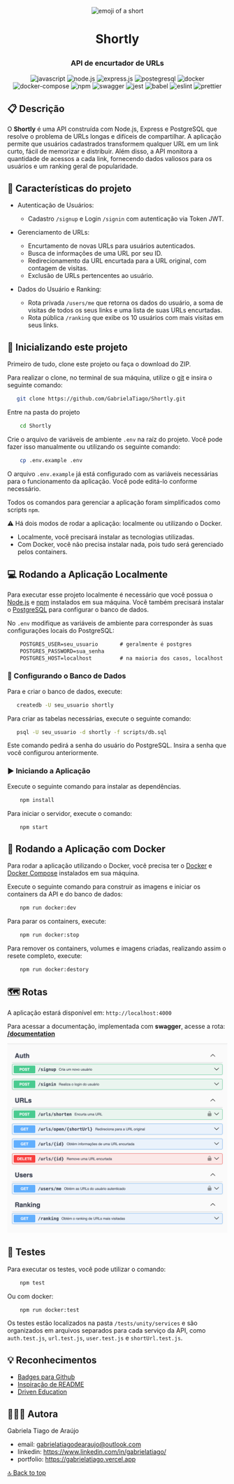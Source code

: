 <p align="center"><img src="https://images.emojiterra.com/twitter/v13.1/512px/1fa73.png" height="80px" alt="emoji of a short"/></p>

# <p align="center">Shortly</p>

### <p align="center">API de encurtador de URLs</p>

<div align="center">
   <img src="https://img.shields.io/badge/JavaScript-F7DF1E?style=for-the-badge&logo=javascript&logoColor=black" alt="javascript" height="30px"/>
   <img src="https://img.shields.io/badge/Node.js-339933?style=for-the-badge&logo=nodedotjs&logoColor=white" alt="node.js" height="30px"/>
   <img src="https://img.shields.io/badge/Express.js-000000?style=for-the-badge&logo=express&logoColor=white" alt="express.js" height="30px"/>
   <img src="https://img.shields.io/badge/PostgreSQL-316192?style=for-the-badge&logo=postgresql&logoColor=white" alt="postegresql" height="30px">
    <img src="https://img.shields.io/badge/Docker-2496ED?style=for-the-badge&logo=docker&logoColor=white" alt="docker" height="30px">
    <img src="https://img.shields.io/badge/Docker%20Compose-2496ED?style=for-the-badge&logo=docker&logoColor=white" alt="docker-compose" alt="docker-compose" height="30px" />
   <img src="https://img.shields.io/badge/npm-CB3837?style=for-the-badge&logo=npm&logoColor=white" alt="npm" height="30px">
   <img src="https://img.shields.io/badge/Swagger-85EA2D?style=for-the-badge&logo=Swagger&logoColor=white" alt="swagger" height="30px">
    <img src="https://img.shields.io/badge/Jest-C21325?style=for-the-badge&logo=jest&logoColor=white" alt="jest" height="30px">
    <img src="https://img.shields.io/badge/Babel-F9DC3E?style=for-the-badge&logo=babel&logoColor=white" alt="babel" height="30px">
    <img src="https://img.shields.io/badge/ESLint-4B3263?style=for-the-badge&logo=eslint&logoColor=white" alt="eslint" height="30px">
    <img src="https://img.shields.io/badge/Prettier-F7B93E?style=for-the-badge&logo=prettier&logoColor=black" alt="prettier" height="30px">
</div>

## :clipboard: Descrição

O **Shortly** é uma API construída com Node.js, Express e PostgreSQL que resolve o problema de URLs longas e difíceis de compartilhar. A aplicação permite que usuários cadastrados transformem qualquer URL em um link curto, fácil de memorizar e distribuir. Além disso, a API monitora a quantidade de acessos a cada link, fornecendo dados valiosos para os usuários e um ranking geral de popularidade.

<!-- 🩳 [**API Link**](https://link-to-somewhere.com) -->

## :bookmark_tabs: Características do projeto

- Autenticação de Usuários:
  - Cadastro `/signup` e Login `/signin` com autenticação via Token JWT.

- Gerenciamento de URLs:
  - Encurtamento de novas URLs para usuários autenticados.
  - Busca de informações de uma URL por seu ID.
  - Redirecionamento da URL encurtada para a URL original, com contagem de visitas.
  - Exclusão de URLs pertencentes ao usuário.
- Dados do Usuário e Ranking:
  - Rota privada `/users/me` que retorna os dados do usuário, a soma de visitas de todos os seus links e uma lista de suas URLs encurtadas.
  - Rota pública `/ranking` que exibe os 10 usuários com mais visitas em seus links.

## :rocket: Inicializando este projeto

Primeiro de tudo, clone este projeto ou faça o download do ZIP.

Para realizar o clone, no terminal de sua máquina, utilize o [git](https://git-scm.com/) e insira o seguinte comando:

```bash
   git clone https://github.com/GabrielaTiago/Shortly.git
```

Entre na pasta do projeto

```bash
    cd Shortly
```

Crie o arquivo de variáveis de ambiente `.env` na raíz do projeto. Você pode fazer isso manualmente ou utilizando os seguinte comando:

```bash
    cp .env.example .env
```

O arquivo `.env.example` já está configurado com as variáveis necessárias para o funcionamento da aplicação. Você pode editá-lo conforme necessário.

Todos os comandos para gerenciar a aplicação foram simplificados como scripts `npm`.

:warning: Há dois modos de rodar a aplicação: localmente ou utilizando o Docker.

- Localmente, você precisará instalar as tecnologias utilizadas.
- Com Docker, você não precisa instalar nada, pois tudo será gerenciado pelos containers.

## :computer: Rodando a Aplicação Localmente

Para executar esse projeto localmente é necessário que você possua o [Node.js](https://nodejs.org/en/download) e [npm](https://www.npmjs.com/) instalados em sua máquina. Você também precisará instalar o [PostgreSQL](https://www.postgresql.org/download/) para configurar o banco de dados.

No `.env` modifique as variáveis de ambiente para corresponder às suas configurações locais do PostgreSQL:

```env
    POSTGRES_USER=seu_usuario       # geralmente é postgres
    POSTGRES_PASSWORD=sua_senha
    POSTGRES_HOST=localhost         # na maioria dos casos, localhost
```

### :floppy_disk: Configurando o Banco de Dados

Para e criar o banco de dados, execute:

```Bash
   createdb -U seu_usuario shortly
```

Para criar as tabelas necessárias, execute o seguinte comando:

```bash
   psql -U seu_usuario -d shortly -f scripts/db.sql
```

Este comando pedirá a senha do usuário do PostgreSQL. Insira a senha que você configurou anteriormente.

### :arrow_forward: Iniciando a Aplicação

Execute o seguinte comando para instalar as dependências.

```bash
    npm install
```

Para iniciar o servidor, execute o comando:

```bash
    npm start
```

## 🐳 Rodando a Aplicação com Docker

Para rodar a aplicação utilizando o Docker, você precisa ter o [Docker](https://docs.docker.com/engine/install/) e [Docker Compose](https://docs.docker.com/compose/install/) instalados em sua máquina.

Execute o seguinte comando para construir as imagens e iniciar os containers da API e do banco de dados:

```bash
    npm run docker:dev
```

Para parar os containers, execute:

```bash
    npm run docker:stop
```

Para remover os containers, volumes e imagens criadas, realizando assim o resete completo, execute:

```bash
    npm run docker:destory
```

## :world_map: Rotas

A aplicação estará disponível em: `http://localhost:4000`

Para acessar a documentação, implementada com **swagger**, acesse a rota: [**/documentation**](http://localhost:4000/documentation)

![routes](assets/routes.png)

## :test_tube: Testes

Para executar os testes, você pode utilizar o comando:

```bash
    npm test
```

Ou com docker:

```bash
    npm run docker:test
```

Os testes estão localizados na pasta `/tests/unity/services` e são organizados em arquivos separados para cada serviço da API, como `auth.test.js`, `url.test.js`, `user.test.js` e `shortUrl.test.js`.

## :bulb: Reconhecimentos

- [Badges para Github](https://github.com/alexandresanlim/Badges4-README.md-Profile#-database-)
- [Inspiração de README](https://gist.github.com/luanalessa/7f98467a5ed62d00dcbde67d4556a1e4#file-readme-md)
- [Driven Education](https://www.driven.com.br)

## 👩🏽‍💻 Autora

Gabriela Tiago de Araújo

- email: <gabrielatiagodearaujo@outlook.com>
- linkedin: <https://www.linkedin.com/in/gabrielatiago/>
- portfolio: <https://gabrielatiago.vercel.app>

[🔝 Back to top](#shortly)
